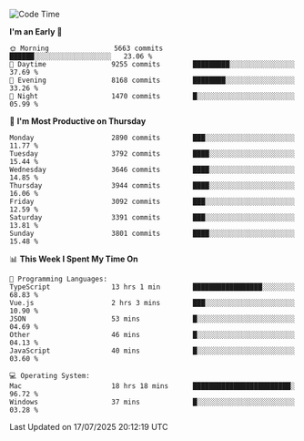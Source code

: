 <!--START_SECTION:waka-->
![Code Time](http://img.shields.io/badge/Code%20Time-5%2C221%20hrs%2029%20mins-blue)

**I'm an Early 🐤** 

```text
🌞 Morning                5663 commits        ██████░░░░░░░░░░░░░░░░░░░   23.06 % 
🌆 Daytime                9255 commits        █████████░░░░░░░░░░░░░░░░   37.69 % 
🌃 Evening                8168 commits        ████████░░░░░░░░░░░░░░░░░   33.26 % 
🌙 Night                  1470 commits        █░░░░░░░░░░░░░░░░░░░░░░░░   05.99 % 
```
📅 **I'm Most Productive on Thursday** 

```text
Monday                   2890 commits        ███░░░░░░░░░░░░░░░░░░░░░░   11.77 % 
Tuesday                  3792 commits        ████░░░░░░░░░░░░░░░░░░░░░   15.44 % 
Wednesday                3646 commits        ████░░░░░░░░░░░░░░░░░░░░░   14.85 % 
Thursday                 3944 commits        ████░░░░░░░░░░░░░░░░░░░░░   16.06 % 
Friday                   3092 commits        ███░░░░░░░░░░░░░░░░░░░░░░   12.59 % 
Saturday                 3391 commits        ███░░░░░░░░░░░░░░░░░░░░░░   13.81 % 
Sunday                   3801 commits        ████░░░░░░░░░░░░░░░░░░░░░   15.48 % 
```


📊 **This Week I Spent My Time On** 

```text
💬 Programming Languages: 
TypeScript               13 hrs 1 min        █████████████████░░░░░░░░   68.83 % 
Vue.js                   2 hrs 3 mins        ███░░░░░░░░░░░░░░░░░░░░░░   10.90 % 
JSON                     53 mins             █░░░░░░░░░░░░░░░░░░░░░░░░   04.69 % 
Other                    46 mins             █░░░░░░░░░░░░░░░░░░░░░░░░   04.13 % 
JavaScript               40 mins             █░░░░░░░░░░░░░░░░░░░░░░░░   03.60 % 

💻 Operating System: 
Mac                      18 hrs 18 mins      ████████████████████████░   96.72 % 
Windows                  37 mins             █░░░░░░░░░░░░░░░░░░░░░░░░   03.28 % 
```


 Last Updated on 17/07/2025 20:12:19 UTC
<!--END_SECTION:waka-->
